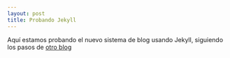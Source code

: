 ```yaml
---
layout: post
title: Probando Jekyll
---
```


Aquí estamos probando el nuevo sistema de blog usando Jekyll, siguiendo los pasos de [otro blog](http://joshualande.com/jekyll-github-pages-poole/)
